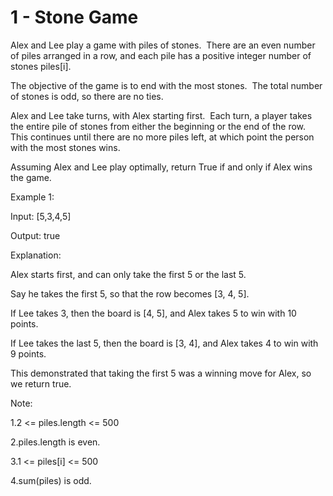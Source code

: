  # 1 - Stone Game

 Alex and Lee play a game with piles of stones.  There are an even number of piles arranged in a row, and each pile has a positive integer number of stones piles[i].

The objective of the game is to end with the most stones.  The total number of stones is odd, so there are no ties.

Alex and Lee take turns, with Alex starting first.  Each turn, a player takes the entire pile of stones from either the beginning or the end of the row.  This continues until there are no more piles left, at which point the person with the most stones wins.

Assuming Alex and Lee play optimally, return True if and only if Alex wins the game.

Example 1:

Input: [5,3,4,5]

Output: true

Explanation: 

Alex starts first, and can only take the first 5 or the last 5.

Say he takes the first 5, so that the row becomes [3, 4, 5].

If Lee takes 3, then the board is [4, 5], and Alex takes 5 to win with 10 points.

If Lee takes the last 5, then the board is [3, 4], and Alex takes 4 to win with 9 points.

This demonstrated that taking the first 5 was a winning move for Alex, so we return true.

Note:

1.2 <= piles.length <= 500

2.piles.length is even.

3.1 <= piles[i] <= 500

4.sum(piles) is odd.
